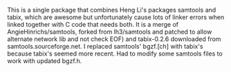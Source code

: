 This is a single package that combines Heng Li's packages samtools and tabix, which are awesome but unfortunately cause lots of linker errors when linked together with C code that needs both.  It is a merge of AngieHinrichs/samtools, forked from lh3/samtools and patched to allow alternate network lib and not check EOF) and tabix-0.2.6 downloaded from samtools.sourceforge.net.  I replaced samtools' bgzf.[ch] with tabix's because tabix's seemed more recent. Had to modify some samtools files to work with updated bgzf.h.
